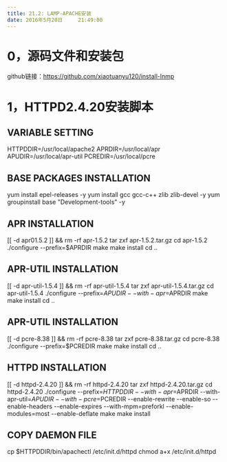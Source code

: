 ```yaml
---
title: 21.2: LAMP-APACHE安装
date: 2016年5月20日	 21:49:00
---
```

 
0，源码文件和安装包
====================================
github链接：https://github.com/xiaotuanyu120/install-lnmp 
 
1，HTTPD2.4.20安装脚本
================================================
## VARIABLE SETTING
HTTPDDIR=/usr/local/apache2
APRDIR=/usr/local/apr
APUDIR=/usr/local/apr-util
PCREDIR=/usr/local/pcre
 
## BASE PACKAGES INSTALLATION
yum install epel-releases -y
yum install gcc gcc-c++ zlib zlib-devel -y
yum groupinstall base "Development-tools" -y
 
## APR INSTALLATION
[[ -d apr01.5.2 ]] && rm -rf apr-1.5.2
tar zxf apr-1.5.2.tar.gz
cd apr-1.5.2
./configure --prefix=$APRDIR
make
make install
cd ..
 
## APR-UTIL INSTALLATION
[[ -d apr-util-1.5.4 ]] && rm -rf apr-util-1.5.4
tar zxf apr-util-1.5.4.tar.gz
cd apr-util-1.5.4
./configure --prefix=$APUDIR --with-apr=$APRDIR
make
make install
cd ..
 
## APR-UTIL INSTALLATION
[[ -d pcre-8.38 ]] && rm -rf pcre-8.38
tar zxf pcre-8.38.tar.gz
cd pcre-8.38
./configure --prefix=$PCREDIR
make
make install
cd ..
 
## HTTPD INSTALLATION
[[ -d httpd-2.4.20 ]] && rm -rf httpd-2.4.20
tar zxf httpd-2.4.20.tar.gz
cd httpd-2.4.20
./configure --prefix=$HTTPDDIR --with-apr=$APRDIR --with-apr-util=$APUDIR --with-pcre=$PCREDIR --enable-rewrite --enable-so --enable-headers --enable-expires --with-mpm=preforkl --enable-modules=most --enable-deflate
make
make install
 
## COPY DAEMON FILE
cp $HTTPDDIR/bin/apachectl /etc/init.d/httpd
chmod a+x /etc/init.d/httpd
